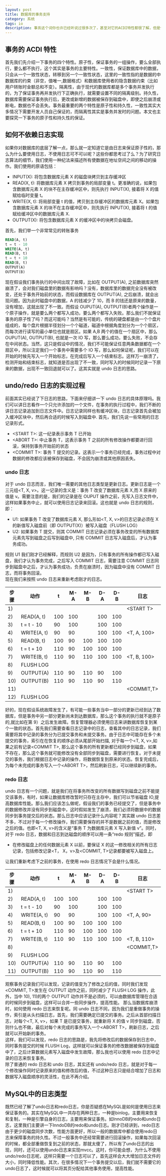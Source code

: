```yaml
---
layout: post
title: 数据库的事务支持
category: 系统
tags: io
description: 事务这个词你也许已经听说过很多次了，甚至对它的ACDI特性都很了解，但是你知道它底层是如何保存的吗
---
```


## 事务的 ACDI 特性

首先我们先介绍一下事务的四个特性。原子性，保证事务的一组操作，要么全部执行，要么都不执行，这个其实是事务的主要特性。一致性，保证数据库中的数据，只会从一个一致性状态，转移到另一个一致性状态，这里的一致性指的是数据的中数据库的约束（非空，值唯一,数据格式）和数据库使用者的隐含数据约束（比如用户转账时金额总和不变）。隔离性，由于现代的数据库都是多个事务并发执行的，为了保证事务再并发执行下正确执行，就需要设置不同的隔离级别。持久性，数据库需要保证事务执行后，更改或新增的数据被保存到磁盘中，即使之后崩溃或断电，数据也不会丢失。事务最重要的两个特性是原子性和持久性，一致性其实大多情况下需要开发人员自己保证的，而隔离性其实是事务并发时的问题。本文也主要探究一下事务的原子性和持久性的保证。

## 如何不依赖日志实现

如果你对数据库的底层了解一点，那么就一定知道它是由日志来保证原子性的，那么为什么要使用日志，不使用日志可不可以呢？这些你都思考过了么？为了研究日志算法的细节，我们使用一种纪法来描述所有使数据在地址空间之间的移动的操作。我们使用的原语包括：

- INPUT(X): 将包含数据库元素 X 的磁盘块拷贝到主存缓冲区
- READ(X, t): 将数据库元素 X 拷贝到事务的局部变量 t。更准确的说，如果包含数据库元素 X 的块不在主存缓冲区中，则先执行 INPUT(X), 接着将 X 的值赋给临时变量 t。
- WRITE(X, t): 将局部变量 t 的值，拷贝到主存缓冲区的数据库元素 X。如果包含数据库元素 X 的块不在主存缓冲区中，则先执行 INPUT(X), 接着将 t 的值赋给缓冲区中的数据库元素 X.
- OUTPUT(X): 将包含数据库元素 X 的缓冲区中的块拷贝会磁盘。

首先，我们举一个非常常见的转账事务

```sql
READ(A, t)
t = t - 10
WRITE(A, t)
READ(B, t)
t = t + 10
READ(B, t)
OUTPUT(A)
OUTPUT(B)
```

现在假设我们事务执行的中间出现了故障，比如在 OUTPUT(A), 之前数据库突然崩溃了，会对我们磁盘里的数据有影响吗？没有，数据库里的数据完全没有被改变，还处于事务开始前的状态，而假设数据库在 OUTPUT(A), 之后崩溃，就会出现问题。因为此时磁盘中的数据，A 的钱减少了 10，而 B 的钱还是原来的数量，没有增加，这就出现了不一致。而假设 OUPUT(A), OUTPUT(B)者两个操作是一个原子操作，就是要么两个都写入成功，要么两个都写入失败。那么我们不就保证事务的原子性了吗？而这可能吗？当然是有可能的，传统的硬盘都是由一个个盘片组成的，每个盘片根据半径划分一个个磁道，磁道中根据角度划分为一个个扇区，而每次进行读写的最小单位也就是扇区。如果 A,B 两个的值在一个扇区中，那么 OUPUT(A), OUTPUT(B), 也就是一次 IO 写，那么要么成功，要么失败，不会存在中间状态。当然，这只是假设中的情况，我们不可能保证任意两条数据都在一个扇区中，所以注定我们一个事务中需要多个 IO 写，那么如何保证呢，我们可以在开始的时候先写入一个开始标志，在完成后写入一个结束标志。这样万一崩溃了，检测开始和结束标志，就知道是否出现了不一致，同时写入的时候同时记录一下原来的数据，出现不一致回退就可以了。这其实就是 undo 日志的思路。

## undo/redo 日志的实现过程

前面其实已经说了下日志的思路，下面来仔细讲一下 undo 日志的具体原理吗。我们可以讲日志看作一个只允许添加的一个文件，在事务的执行过程中，我们不断的讲日志记录追加到日志文件中。日志记录同样也有缓冲区块，日志记录首先会被加入缓冲区块中，然后再合适的时候写入到磁盘中.
首先，我们先说一些常用的日志记录形式。

- &lt;START T&gt;: 这一纪录表示事务 T 已开始
- &lt;ABORT T&gt;: 中止事务 T，这表示事务 T 之前的所有修改操作都要进行回滚，保持到事务开始前的状态
- &lt;COMMIT T&gt;: 事务 T 提交的记录。这表示一个事务已经完成，事务过程中对数据的修改都应该被保存到磁盘，不会因为崩溃或其他原因丢失。

### undo 日志

对于 undo 日志而言，我们唯一需要的其他日志类型是更新日志。更新日志是一个三元组&lt;T, X, v&gt;。这一记录的含义是：事务 T 改变了数据库元素 X,而 X 原来的值是 v。需要注意的是，我们的记录是在 OUPUT 操作之前，先写入日志文件中，这样如果事务中止，就可以使用日志记录来回滚。这也就是 undo 日志的规则，即：

- U1: 如果事务 T 改变了数据库元素 X, 那么形如<T, X, v>的日志记录必须在 X 的新值写入磁盘前（即 OUTPUT(X)）被写入磁盘（FLUSH LOG）
- U2: 如果事务 T 提交，则其 COMMIT 日志记录必须在事务改变的所有数据库元素先写到磁盘之后写到磁盘中, 只有 COMMIT 日志写入磁盘后，才认为事务成功。

规则 U1 我们刚才已经解释，而规则 U2 是因为，只有事务的所有操作都已写入磁盘，我们才认为事务完成，之后写入 COMMIT 日志，需要注意 COMMIT 日志同步到磁盘中之后，才认为事务成功，负责在崩溃时，因为磁盘中没有 COMMIT 日志，而将事务回滚。  
现在我们来按照 undo 日志来重新考虑刚才的日志。

| 步骤 | 动作        | t   | M-A | M-B | D-A | D-B | 日志              |
| ---- | ----------- | --- | --- | --- | --- | --- | ----------------- |
| 1)   |             |     |     |     |     |     | &lt;START T&gt;   |
| 2)   | READ(A, t)  | 100 | 100 |     | 100 | 100 |                   |
| 3)   | t = t - 10  | 90  | 100 |     | 100 | 100 |                   |
| 4)   | WRITE(A, t) | 90  | 90  |     | 100 | 100 | &lt;T, A, 100&gt; |
| 5)   | READ(B, t)  | 100 | 90  | 100 | 100 | 100 |                   |
| 6)   | t = t + 10  | 110 | 90  | 100 | 100 | 100 |                   |
| 7)   | WRITE(B, t) | 110 | 90  | 110 | 100 | 100 | &lt;T, B, 100&gt; |
| 8)   | FLUSH LOG   |     |     |     |     |     |                   |
| 9)   | OUTPUT(A)   | 110 | 90  | 110 | 90  | 100 |                   |
| 10)  | OUTPUT(B)   | 110 | 90  | 110 | 90  | 110 |                   |
| 11)  |             |     |     |     |     |     | &lt;COMMIT,T&gt;  |
| 12)  | FLUSH LOG   |     |     |     |     |     |                   |

好的，现在假设系统故障发生了，有可能一些事务当中一部分的更新已经到达了数据库，但是事务中另一部分更新尚未到达数据库，那么这个事务的执行就不是原子的,就比如在第 9）之后发生故障。恢复管理器必须使用日志来讲数据库恢复到某个一致的状态。首先我们需要查看日志记录中的日志，查看其中的日志记录，我们需要将其中记录的事务分为已提交事务和未提交事务。由于日志中可能存在多个未提交的事务，索引在在恢复的顺序必须从尾部开始扫描, 对于每一个&lt;T, X, v&gt;,如果之前有记录&lt;COMMIT T&gt;, 那么这个事务的所有更新都已经同步到磁盘，如果不存在，那么这个事务就可能修改没有全部同步到磁盘，需要进行恢复。对于未提交的事务，我们根据日志中记录的操作，将数据恢复到原来的状态。恢复完成后，为每个未完成的事务写入一个&lt;ABORT T&gt;，然后刷新日志，可以继续新的事务。

### redo 日志

undo 日志有一个问题，就是我们在将事务所改变的所有数据写到磁盘之前不能提交该事务，有时，如果让数据库修改暂时只存在主存中，我们可以节省磁盘 IO,提高数据库性能。那么我们应该怎么做呢，假设我们的事务已经提交了，但是事务中的数据修改并没有同步到磁盘中，这时假如发生了崩溃，我们必须将数据中的数据同步到事务提交后的状态。那么日志中应该记录什么内容呢？其实跟 undo 日志差不多，不过对于每一个修改操作，我们需要保存的并不是数据之前的值，而是修改之后的值。也即&lt;T, X, v&gt;的含义是“事务 T 为数据库元素 X 写入新值 v”。同时，对于 redo 日志，数据和日志到达磁盘的顺序可以用一条“redo 规则”描述，即

- 在修改磁盘上的任何数据元素 X 以前，要保证 X 的这一修改相关的所有日志记录，包括修改记录&lt;T， X，v>及<COMMIT, T>记录都要被写入磁盘上。

让我们重新考虑下之前的事务，在使用 redo 日志情况下会是什么情况。

| 步骤 | 动作        | t   | M-A | M-B | D-A | D-B | 日志              |
| ---- | ----------- | --- | --- | --- | --- | --- | ----------------- |
| 1)   |             |     |     |     |     |     | &lt;START T&gt;   |
| 2)   | READ(A, t)  | 100 | 100 |     | 100 | 100 |                   |
| 3)   | t = t - 10  | 90  | 100 |     | 100 | 100 |                   |
| 4)   | WRITE(A, t) | 90  | 90  |     | 100 | 100 | &lt;T, A, 90&gt;  |
| 5)   | READ(B, t)  | 100 | 90  | 100 | 100 | 100 |                   |
| 6)   | t = t + 10  | 110 | 90  | 100 | 100 | 100 |                   |
| 7)   | WRITE(B, t) | 110 | 90  | 110 | 100 | 100 | &lt;T, B, 110&gt; |
| 8)   |             |     |     |     |     |     | &lt;COMMIT,T&gt;  |
| 9)   | FLUSH LOG   |     |     |     |     |     |                   |
| 10)  | OUTPUT(A)   | 110 | 90  | 110 | 90  | 100 |                   |
| 11)  | OUTPUT(B)   | 110 | 90  | 110 | 90  | 110 |                   |

观察事务记录我们可以发现，记录的值变为了修改之后的值，同时我们发现&lt;COMMIT, T&gt;发生在 OUTPUT 动作之前，同时减少了 FLUSH LOG 操作，此外，当中 10), 11)的两个 OUTPUT 动作并不是必须的，可以由数据库管理在合适的时候同步到磁盘，这样可以合并一些同步操作，提高性能。
那么当数据库崩溃时，如何使用 redo 日志来恢复呢。同 undo 日志不同，因为我们是重做事务的操作，索引是从头扫描日志，首先，我们需要确定已提交的事务。之后从首部扫描日志，对每个&lt;T, X, v&gt;，如果 T 是已提交事务，就重新将 X 的值 v 同步到磁盘，否则什么也不做，最后对每个未完成的事务写入一个&lt;ABORT T&gt;，刷新日志，之后就可以开始新的事务。  
这样，我们可以发现，redo 日志的思路是，我先将修改后的数据保存到日志中，同时事务提交的时候 FLUSH Log，这样就可以保证事务的修改数据被保存到磁盘中了，之后计算数据元素写入磁盘中发生故障，那么我也可以使用 redo 日志中记录的日志来恢复事务。  
除了普通的 redo 日志和 undo 日志，其实还有 undo/redo 日志，就是对于每一个修改操作同时记录原来的值和修改后的值，不过这种日志只是结合增加了日志和数据写入磁盘顺序的灵活性，在此不再介绍。

## MySQL中的日志类型

既然已经了解了undo日志和redo日志，你是否疑惑在MySQL是如何是使用日志来保证事务的。其实在MySQL中一共存在两种日志，一种是binlog，主要用来恢复和复制，一种是引擎自身的日志，主要用来保证事务。如InnoDB的redo和undo日志，这里我们主要讲一下InndoDB的redo和undo日志。刚才已经讲到，redo日志由于更少的磁盘同步次数，性能方面更好，所以一般的数据库中都会使用redo日志来保障事务的持久性。不过一般事务中还经常需要进行回滚操作，如果每次回滚的时候，都全部重做恢复到之前的状态，那就太傻了，所以有了undo日志的出现，同时，还可以使用undo日志来实现mvcc。这时，你可能会想，为什么不使用undo/redo日志呢，这样只需要一个日志可以了，首先这样会大大增加日志文件的大小，同时降低性能。其次，在很多情况下一个事务提交以后，我们就不需要它的undo日志了，这时候就可以将其页分配给其他事务使用，提高性能。
